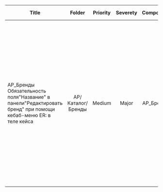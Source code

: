 |  Title |  Folder |  Priority |  Severety |  Component |  Labels | Step |  Precondition| Envoirenment |  Expected result |  Result | 
|-----------|:----------:|:------------:|:------------:|:-------------:|:----------:|:----------------------:|:----------:|:----------------:|:-------------------:|:----------:|  
|AP_Бренды Обязательность поля"Название" в панели"Редактировать бренд" при помощи кебаб-меню ER: в теле кейса|  AP/Каталог/Бренды|  Medium|  Major|  AP_Бренды|  Extended|  1. Нажать на кебаб - меню напротив бренда  2. Выбрать " Редактировать"  3. Навести курсор на "х" в поле "Название".  4. В поле "Название" нажать на "х".  5. Нажать кнопку "Сохранить".| 1.Пользователь авторизован.  2.Войти в "Личный кабинет"/  "К управлению магазином"  /"Каталог"  /"Бренды" 3.В списке брендов имеются бренды  |Windows 10 x64,  Edge Версия 98.0.1108.50 (Официальная сборка) (64-разрядная версия)|   При наведении на "х" выводится tooltip "Очистить". При нажатии на "х" содержимое поля "Название" удаляется. При нажатии кнопки "Сохранить" под полем "Название" появляется сообщение "Обязательное поле." , поле "Название" обводится красным цветом, панель остается открытой.|  При наведении на "х" выводится tooltip "Очистить". При нажатии на "х" содержимое поля "Название" удаляется. При нажатии кнопки "Сохранить" под полем "Название" не появляется сообщение "Обязательное поле." , поле "Название" не обводится красным цветом, создается бренд без названия.|  
